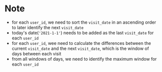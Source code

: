# Note

- for each `user_id`, we need to sort the `visit_date` in an ascending order to later identify the next `visit_date`
- today's date(`'2021-1-1'`) needs to be added as the last `visit_date` for each `user_id`
- for each `user_id`, wee need to calculate the differences between the current `visit_date` and the next `visit_date`, which is the window of days between each visit
- from all windows of days, we need to identify the maximum window for each `user_id`
